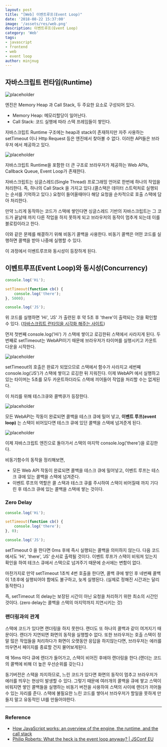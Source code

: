 ```yaml
---
layout: post
title: "[Web] 이벤트루프(Event Loop)"
date: '2018-08-22 15:37:00'
image: '/assets/res/web.png'
description: 이벤트루프(Event Loop)
category: 'Web'
tags:
- javascript
- frontend
- web
- event loop
author: minjnug
---
```



## 자바스크립트 런타임(Runtime)

![placeholder](../assets/res/web/eventloop_engine.png "Medium example image")

엔진은 Memory Heap 과 Call Stack, 두 주요한 요소로 구성되어 있다.
- Memory Heap: 메모리할당이 일어난다.
- Call Stack: 코드 실행에 따라 스택 프레임들이 쌓인다.

자바스크립트 Runtime 구조에는 heap과 stack이 존재하지만
자주 사용하는 setTimeout 이나 Http Request 등은 엔진에서 찾아볼 수 없다.
이러한 API들은 브라우저 에서 제공하고 있다.

![placeholder](../assets/res/web/eventloop_engine2.png "Medium example image")

자바스크립트 Runtime을 포함한 더 큰 구조로 브라우저가 제공하는 Web APIs, Callback Queue, Event Loop가 존재한다.

자바스크립트는 싱글스레드(Single Thread) 프로그래밍 언어로 한번에 하나의 작업을 처리한다.
즉, 하나의 Call Stack 을 가지고 있다.(콜스택은 데이터 스트럭처로 실행되는 순서를 기억하고 있다.)
요청이 들어올때마다 해당 요청을 순차적으로 호출 스택에 담아 처리한다.

만약 느리게 동작하는 코드가 스택에 쌓인다면 싱글스레드 기반의 자바스크립트는 
그 코드가 끝날때 까지 다른 작업을 하지 못하게 되고 브라우저의 동작이 멈추게 되는데 이를 블로킹이라고 한다.

이와 같은 문제를 해결하기 위해 비동기 콜백을 사용한다.
비동기 콜백은 어떤 코드를 실행하면 콜백을 받아 나중에 실행할 수 있다.

이 과정에서 이벤트루프와 동시성이 등장하게 된다.

## 이벤트루프(Event Loop)와 동시성(Concurrency)

```js
console.log('Hi');

setTimeout(function cb() {
    console.log('there');
}, 5000);

console.log('JS');
```

위 코드를 실행하면 'Hi', 'JS' 가 출련된 후 약 5초 후 'there'이 출력되는 것을 확인할 수 있다.
(<a href="http://latentflip.com/loupe">자바스크립트 런타임을 시각화 해주는 사이트</a>)

먼저 첫번째 console.log('Hi') 가 스택에 쌓이고 로깅한뒤 스택에서 사라지게 된다.
두번째로 setTimeout는 WebAPI이기 때문에 브라우저가 타이머를 실행시키고 카운트 다운을 시작한다.

![placeholder](../assets/res/web/eventloop_setTimeout.png)

setTimeout의 호출은 완료가 되었으므로 스택에서 함수가 사라지고 세번째 console.log('JS')가 스택에 쌓이고 로깅한 뒤 지워진다.
이제 WebAPI 에서 실행하고 있는 타이머는 5초를 모두 카운트하더라도 스택에 끼어들어 작업을 처리할 수는 없게된다.

이 처리를 위해 테스크큐와 콜백큐가 등장한다.

![placeholder](../assets/res/web/eventloop_queue.png)

모든 WebAPI는 작동이 완료되면 콜백을 테스크 큐에 밀어 넣고, **이벤트 루프(event loop)** 는 스택이 비어있다면 테스크 큐에 있던 콜백을 스택에 넘겨준게 된다.

![placeholder](../assets/res/web/eventloop_callback.png)

이제 자바스크립트 엔진으로 돌아가서 스택의 마지막 console.log('there')을 로깅한다.

비동기함수의 동작을 정리해보면,
- 모든 Web API 작동이 완료되면 콜백을 테스크 큐에 밀어넣고, 이벤트 루프는 테스크 큐에 있는 콜백을 스택에 넘겨준다.
- 이벤트 루프의 역할은 콜 스택과 테스크 큐를 주시하여 스택이 비어질때 까지 기다린 후 테스크 큐에 있는 콜백을 스택에 쌓는 것이다.

### Zero Delay

```js
console.log('Hi');

setTimeout(function cb() {
    console.log('there');
}, 0);

console.log('JS');

```

setTimeout 0 을 한다면 0ms 후에 즉시 실행되는 콜백을 의미하지 않는다. 
다음 코드에서도 'Hi', 'there', 'JS' 순서로 출력될 것이다. 이벤트 루프가 스택이 비워져 있는지 확인을 하여 테크스 큐에서 스택으로 넘겨주기 때문에 순서에는 변함이 없다.

마찬가지로 만약 setTimeout 1초씩 4번 호출을 한다면,
콜백 큐에 쌓인 후 네번째 콜백이 1초후에 실행되어야 함에도 불구하고, 늦게 실행된다. (실제로 정해진 시간과는 달리 동작한다.)

즉, setTimeout 의 delay는 보장된 시간이 아닌 요청을 처리하기 위한 최소의 시간인 것이다.
(zero delay는 콜백을 스택의 마지막까지 지연시키는 것)

### 랜더링과의 관계

스택에 코드가 있다면 랜더링을 하지 못한다. 랜더도 또 하나의 콜백과 같이 여겨지기 때문이다.
랜더가 지연되면 화면의 동작을 실행할수 없다. 또한 브라우저는 호출 스택이 정말 많은 작업들을 처리하다가 화면이 오랫동안 응답을 하지않는다면,
브라우저는 에러를 띄우면서 페이지를 종료할 건지 물어보게된다.

매 16ms 마다 큐에 렌더가 들어가고, 스택이 비어진 후에야 랜더링을 한다.(랜더는 코드의 콜백에 비해 더 높은 우선순위를 갖는다.)

동기버전은 스택을 차지하므로, 느린 코드가 있다면 화면의 동작이 멈추고 브라우저가 에러를 띄우는 현상이 발생할 수 있다.
그렇기 때문에 여러개의 콜백을 큐에 쌓고 스택이 비워지면 쌓인 콜백들을 실행하는 비동기 버전을 사용하여 스택의 사이에 랜더가 끼어들 수 있는 자리를 준다.
스택에 불필요한 느린 코드를 쌓아서 브라우저가 할일을 못하게 만들지 말고 유동적인 UI를 만들어야한다.


-----
### Reference
- <a href="https://blog.sessionstack.com/how-does-javascript-actually-work-part-1-b0bacc073cf">How JavaScript works: an overview of the engine, the runtime, and the call stack</a>
- <a href="https://www.youtube.com/watch?v=8aGhZQkoFbQ">Philip Roberts: What the heck is the event loop anyway? | JSConf EU</a>